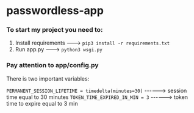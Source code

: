 # passwordless-app

### To start my project you need to:
1. Install requirements ---> ```pip3 install -r requirements.txt```
2. Run app.py ---> ```python3 wsgi.py```

### Pay attention to app/config.py
There is two important variables:


```PERMANENT_SESSION_LIFETIME = timedelta(minutes=30)``` ------> session time equal to 30 minutes
```TOKEN_TIME_EXPIRED_IN_MIN = 3``` ------> token time to expire equal to 3 min
